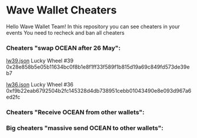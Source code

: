 # Wave Wallet Cheaters

Hello Wave Wallet Team!
In this repository you can see cheaters in your events
You need to recheck and ban all cheaters

### Cheaters "swap OCEAN after 26 May":
[lw39.json](https://github.com/nobrainmoves/wavewalletcheaters/blob/main/lw39.json) Lucky Wheel #39 0x28e858b5e05b11634bc0f8b1e8f1ff33f589f1b815d19a69c849fd573de39eb7

[lw36.json](https://github.com/nobrainmoves/wavewalletcheaters/blob/main/lw36.json) Lucky Wheel #36 0xf9b22eab6792504b2fc145328d4db738951cebb01043490e8e093d967a6ed2fc


### Cheaters "Receive OCEAN from other wallets":



### Big cheaters "massive send OCEAN to other wallets":
